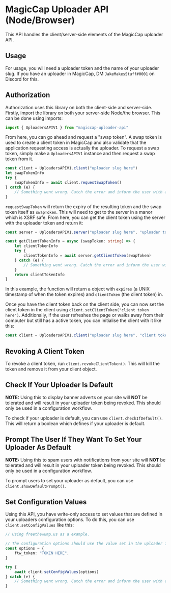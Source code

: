 # MagicCap Uploader API (Node/Browser)
This API handles the client/server-side elements of the MagicCap uploader API.

## Usage
For usage, you will need a uploader token and the name of your uploader slug. If you have an uploader in MagicCap, DM `JakeMakesStuff#0001` on Discord for this.

## Authorization
Authorization uses this library on both the client-side and server-side. Firstly, import the library on both your server-side Node/the browser. This can be done using imports:
```ts
import { UploadersAPIV1 } from "magiccap-uploader-api"
```
From here, you can go ahead and request a "swap token". A swap token is used to create a client token in MagicCap and also validate that the application requesting access is actually the uploader. To request a swap token, simply make a `UploadersAPIV1` instance and then request a swap token from it.
```ts
const client = UploadersAPIV1.client("uploader slug here")
let swapTokenInfo
try {
    swapTokenInfo = await client.requestSwapToken()
} catch (e) {
    // Something went wrong. Catch the error and inform the user with a error message.
}
```
`requestSwapToken` will return the expiry of the resulting token and the swap token itself as `swapToken`. This will need to get to the server in a manor which is XSRF safe. From here, you can get the client token using the server with the uploader token and return it:
```ts
const server = UploadersAPIV1.server("uploader slug here", "uploader token here")

const getClientTokenInfo = async (swapToken: string) => {
    let clientTokenInfo
    try {
        clientTokenInfo = await server.getClientToken(swapToken)
    } catch (e) {
        // Something went wrong. Catch the error and inform the user with a error message.
    }
    return clientTokenInfo
}
```
In this example, the function will return a object with `expires` (a UNIX timestamp of when the token expires) and `clientToken` (the client token) in.

Once you have the client token back on the client side, you can now set the client token in the client using `client.setClientToken("client token here")`. Additionally, if the user refreshes the page or walks away from their computer but still has a active token, you can initialise the client with it like this:
```ts
const client = UploadersAPIV1.client("uploader slug here", "client token here")
```

## Revoking A Client Token
To revoke a client token, run `client.revokeClientToken()`. This will kill the token and remove it from your client object.

## Check If Your Uploader Is Default
**NOTE:** Using this to display banner adverts on your site will **NOT** be tolerated and will result in your uploader token being revoked. This should only be used in a configuration workflow.

To check if your uploader is default, you can use `client.checkIfDefault()`. This will return a boolean which defines if your uploader is default.

## Prompt The User If They Want To Set Your Uploader As Default
**NOTE:** Using this to spam users with notifications from your site will **NOT** be tolerated and will result in your uploader token being revoked. This should only be used in a configuration workflow.

To prompt users to set your uploader as default, you can use `client.showDefaultPrompt()`.

## Set Configuration Values
Using this API, you have write-only access to set values that are defined in your uploaders configuration options. To do this, you can use `client.setConfigValues` like this:
```ts
// Using freethewump.us as a example.

// The configuration options should use the value set in the uploader file and should be the exact datatype you want it as.
const options = {
    ftw_token: "TOKEN HERE",
}

try {
    await client.setConfigValues(options)
} catch (e) {
    // Something went wrong. Catch the error and inform the user with a error message.
}
```

